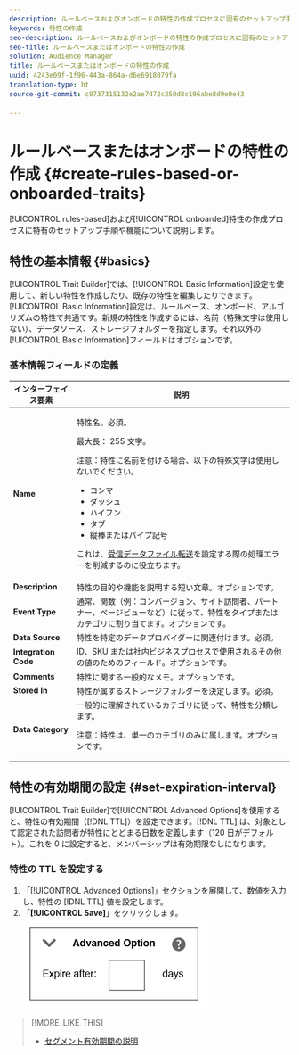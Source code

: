 ```yaml
---
description: ルールベースおよびオンボードの特性の作成プロセスに固有のセットアップ手順や機能について説明します。
keywords: 特性の作成
seo-description: ルールベースおよびオンボードの特性の作成プロセスに固有のセットアップ手順や機能について説明します。
seo-title: ルールベースまたはオンボードの特性の作成
solution: Audience Manager
title: ルールベースまたはオンボードの特性の作成
uuid: 4243e09f-1f96-443a-864a-d6e6918079fa
translation-type: ht
source-git-commit: c9737315132e2ae7d72c250d8c196abe8d9e0e43

---
```



# ルールベースまたはオンボードの特性の作成 {#create-rules-based-or-onboarded-traits}

[!UICONTROL rules-based]および[!UICONTROL onboarded]特性の作成プロセスに特有のセットアップ手順や機能について説明します。

<!-- c_tb_rules_traits.xml -->

## 特性の基本情報 {#basics}

[!UICONTROL Trait Builder]では、[!UICONTROL Basic Information]設定を使用して、新しい特性を作成したり、既存の特性を編集したりできます。[!UICONTROL Basic Information]設定は、ルールベース、オンボード、アルゴリズムの特性で共通です。新規の特性を作成するには、名前（特殊文字は使用しない）、データソース、ストレージフォルダーを指定します。それ以外の[!UICONTROL Basic Information]フィールドはオプションです。

<!-- c_tb_basics.xml -->

### 基本情報フィールドの定義

<table id="table_42AEC7A5B22346C5BB996D2D36C56229"> 
 <thead> 
  <tr> 
   <th colname="col1" class="entry"> インターフェイス要素 </th> 
   <th colname="col2" class="entry"> 説明 </th> 
  </tr> 
 </thead>
 <tbody> 
  <tr> 
   <td colname="col1"> <b><span class="uicontrol"> Name</span></b> </td> 
   <td colname="col2"> <p>特性名。必須。 </p> <p>最大長： 255 文字。 </p> <p> <p>注意：特性に名前を付ける場合、以下の特殊文字は使用しないでください。 
      <ul id="ul_AB38A333F21A4AA9B5656CBA69BA65E3"> 
       <li id="li_0E5033B540BC41E799075845388E85A7">コンマ </li> 
       <li id="li_B1A6C3E3FB98473A91E4675EE09460F0">ダッシュ </li> 
       <li id="li_579302FE34B64FE0AE3C751012839229">ハイフン </li> 
       <li id="li_44890F738CC64E449CC2545D701ECBC7">タブ </li> 
       <li id="li_C203837501A94342923C99A7DAD1ED61">縦棒またはパイプ記号 </li> 
      </ul> </p> </p> <p>これは、<a href="../../integration/sending-audience-data/batch-data-transfer-explained/inbound-file-contents.md">受信データファイル転送</a>を設定する際の処理エラーを削減するのに役立ちます。 </p> </td> 
  </tr> 
  <tr> 
   <td colname="col1"> <b><span class="uicontrol"> Description</span></b> </td> 
   <td colname="col2"> 特性の目的や機能を説明する短い文章。オプションです。 </td> 
  </tr> 
  <tr> 
   <td colname="col1"> <b><span class="uicontrol"> Event Type</span></b> </td> 
   <td colname="col2"> 通常、関数（例：コンバージョン、サイト訪問者、パートナー、ページビューなど）に従って、特性をタイプまたはカテゴリに割り当てます。オプションです。 </td> 
  </tr> 
  <tr> 
   <td colname="col1"> <b><span class="uicontrol"> Data Source</span></b> </td> 
   <td colname="col2"> 特性を特定のデータプロバイダーに関連付けます。必須。 </td> 
  </tr> 
  <tr> 
   <td colname="col1"> <b><span class="uicontrol"> Integration Code</span></b> </td> 
   <td colname="col2"> ID、SKU または社内ビジネスプロセスで使用されるその他の値のためのフィールド。オプションです。 </td> 
  </tr> 
  <tr> 
   <td colname="col1"> <b><span class="uicontrol"> Comments</span></b> </td> 
   <td colname="col2"> 特性に関する一般的なメモ。オプションです。 </td> 
  </tr> 
  <tr> 
   <td colname="col1"> <b><span class="uicontrol"> Stored In</span></b> </td> 
   <td colname="col2"> 特性が属するストレージフォルダーを決定します。必須。 </td> 
  </tr> 
  <tr> 
   <td colname="col1"> <b><span class="uicontrol"> Data Category</span></b> </td> 
   <td colname="col2"> 一般的に理解されているカテゴリに従って、特性を分類します。 <p>注意：特性は、単一のカテゴリのみに属します。オプションです。 </p> </td> 
  </tr> 
 </tbody> 
</table>

## 特性の有効期間の設定 {#set-expiration-interval}

[!UICONTROL Trait Builder]で[!UICONTROL Advanced Options]を使用すると、特性の有効期間（[!DNL TTL]）を設定できます。[!DNL TTL] は、対象として認定された訪問者が特性にとどまる日数を定義します（120 日がデフォルト）。これを 0 に設定すると、メンバーシップは有効期限なしになります。

<!-- t_tb_ttl.xml -->

### 特性の TTL を設定する

1. 「[!UICONTROL Advanced Options]」セクションを展開して、数値を入力し、特性の [!DNL TTL] 値を設定します。
1. 「**[!UICONTROL Save]**」をクリックします。
   ![](assets/TTL.png)

>[!MORE_LIKE_THIS]
>
>* [セグメント有効期間の説明](../../features/traits/segment-ttl-explained.md)

